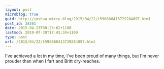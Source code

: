 ```yaml
---
layout: post
microblog: true
guid: http://joshua.micro.blog/2015/04/22/t590868413729284097.html
post_id: 38361
date: 2015-04-23T00:23:02+1100
lastmod: 2019-07-30T17:41:34+1100
type: post
url: /2015/04/22/t590868413729284097.html
---
```

I've achieved a lot in my time, I've been proud of many things, but I'm never prouder than when I fart and Britt dry-reaches.
